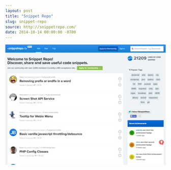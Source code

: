 ```yaml
---
layout: post 
title: "Snippet Repo"
slug: snippet-repo
source: http://snippetrepo.com/
date: 2014-10-14 00:00:00 -0700
---
```


<img src="/screenshots/snippet-repo.jpg">
